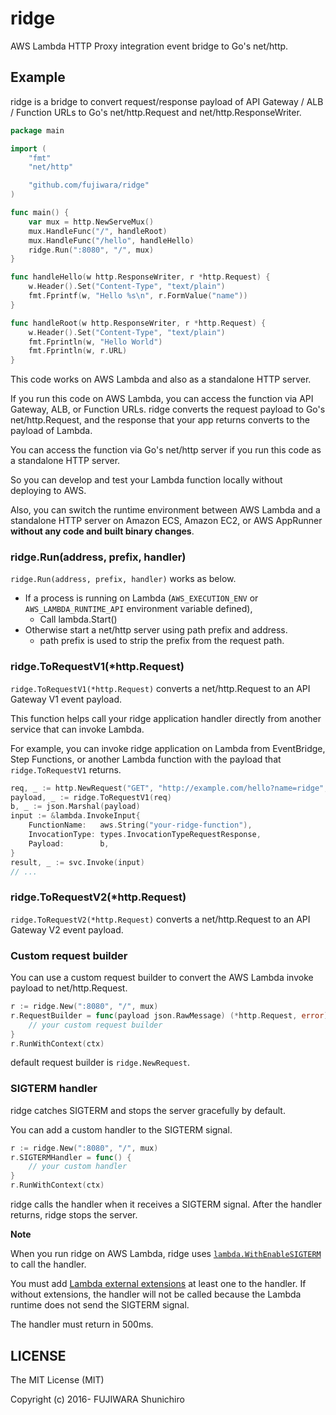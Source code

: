 # ridge

AWS Lambda HTTP Proxy integration event bridge to Go's net/http.

## Example

ridge is a bridge to convert request/response payload of API Gateway / ALB / Function URLs to Go's net/http.Request and net/http.ResponseWriter.

```go
package main

import (
	"fmt"
	"net/http"

	"github.com/fujiwara/ridge"
)

func main() {
	var mux = http.NewServeMux()
	mux.HandleFunc("/", handleRoot)
	mux.HandleFunc("/hello", handleHello)
	ridge.Run(":8080", "/", mux)
}

func handleHello(w http.ResponseWriter, r *http.Request) {
	w.Header().Set("Content-Type", "text/plain")
	fmt.Fprintf(w, "Hello %s\n", r.FormValue("name"))
}

func handleRoot(w http.ResponseWriter, r *http.Request) {
	w.Header().Set("Content-Type", "text/plain")
	fmt.Fprintln(w, "Hello World")
	fmt.Fprintln(w, r.URL)
}
```

This code works on AWS Lambda and also as a standalone HTTP server.

If you run this code on AWS Lambda, you can access the function via API Gateway,  ALB,  or Function URLs. ridge converts the request payload to Go's net/http.Request, and the response that your app returns converts to the payload of Lambda.

You can access the function via Go's net/http server if you run this code as a standalone HTTP server.

So you can develop and test your Lambda function locally without deploying to AWS.

Also, you can switch the runtime environment between AWS Lambda and a standalone HTTP server on Amazon ECS, Amazon EC2, or AWS AppRunner **without any code and built binary changes**.

### ridge.Run(address, prefix, handler)

`ridge.Run(address, prefix, handler)` works as below.

- If a process is running on Lambda (`AWS_EXECUTION_ENV` or `AWS_LAMBDA_RUNTIME_API` environment variable defined),
  - Call lambda.Start()
- Otherwise start a net/http server using path prefix and address.
  - path prefix is used to strip the prefix from the request path.

### ridge.ToRequestV1(*http.Request)

`ridge.ToRequestV1(*http.Request)` converts a net/http.Request to an API Gateway V1 event payload.

This function helps call your ridge application handler directly from another service that can invoke Lambda.

For example, you can invoke ridge application on Lambda from EventBridge, Step Functions, or another Lambda function with the payload that `ridge.ToRequestV1` returns.

```go
req, _ := http.NewRequest("GET", "http://example.com/hello?name=ridge", nil)
payload, _ := ridge.ToRequestV1(req)
b, _ := json.Marshal(payload)
input := &lambda.InvokeInput{
	FunctionName:   aws.String("your-ridge-function"),
	InvocationType: types.InvocationTypeRequestResponse,
	Payload:        b,
}
result, _ := svc.Invoke(input)
// ...
```

### ridge.ToRequestV2(*http.Request)

`ridge.ToRequestV2(*http.Request)` converts a net/http.Request to an API Gateway V2 event payload.

### Custom request builder

You can use a custom request builder to convert the AWS Lambda invoke payload to net/http.Request.

```go
r := ridge.New(":8080", "/", mux)
r.RequestBuilder = func(payload json.RawMessage) (*http.Request, error) {
    // your custom request builder
}
r.RunWithContext(ctx)
```

default request builder is `ridge.NewRequest`.

### SIGTERM handler

ridge catches SIGTERM and stops the server gracefully by default.

You can add a custom handler to the SIGTERM signal.

```go
r := ridge.New(":8080", "/", mux)
r.SIGTERMHandler = func() {
	// your custom handler
}
r.RunWithContext(ctx)
```

ridge calls the handler when it receives a SIGTERM signal. After the handler returns, ridge stops the server.

**Note**

When you run ridge on AWS Lambda, ridge uses [`lambda.WithEnableSIGTERM`](https://pkg.go.dev/github.com/aws/aws-lambda-go/lambda#WithEnableSIGTERM) to call the handler.

You must add [Lambda external extensions](https://docs.aws.amazon.com/lambda/latest/dg/lambda-extensions.html) at least one to the handler. If without extensions, the handler will not be called because the Lambda runtime does not send the SIGTERM signal.

The handler must return in 500ms.

## LICENSE

The MIT License (MIT)

Copyright (c) 2016- FUJIWARA Shunichiro
